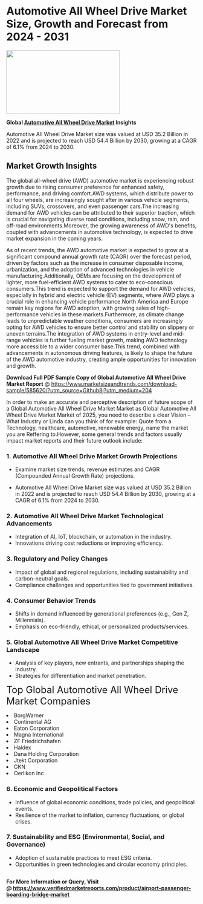 <H1>Automotive All Wheel Drive Market Size, Growth and Forecast from 2024 - 2031</H1><img class="aligncenter size-medium wp-image-584254" src="https://thirdeyenews.in/wp-content/uploads/2024/09/Global-Market-Research-300x168.jpeg" alt="" width="300" height="168" /><p><strong>Global&nbsp;<a href="https://www.marketsizeandtrends.com/download-sample/585620/?utm_source=Github8j?utm_medium=204">Automotive All Wheel Drive Market</a> Insights</strong></p><p>Automotive All Wheel Drive Market size was valued at USD 35.2 Billion in 2022 and is projected to reach USD 54.4 Billion by 2030, growing at a CAGR of 6.1% from 2024 to 2030.</p><p><h2>Market Growth Insights</h2> <p>The global all-wheel drive (AWD) automotive market is experiencing robust growth due to rising consumer preference for enhanced safety, performance, and driving comfort.AWD systems, which distribute power to all four wheels, are increasingly sought after in various vehicle segments, including SUVs, crossovers, and even passenger cars.The increasing demand for AWD vehicles can be attributed to their superior traction, which is crucial for navigating diverse road conditions, including snow, rain, and off-road environments.Moreover, the growing awareness of AWD's benefits, coupled with advancements in automotive technology, is expected to drive market expansion in the coming years.</p> <p>As of recent trends, the AWD automotive market is expected to grow at a significant compound annual growth rate (CAGR) over the forecast period, driven by factors such as the increase in consumer disposable income, urbanization, and the adoption of advanced technologies in vehicle manufacturing.Additionally, OEMs are focusing on the development of lighter, more fuel-efficient AWD systems to cater to eco-conscious consumers.This trend is expected to support the demand for AWD vehicles, especially in hybrid and electric vehicle (EV) segments, where AWD plays a crucial role in enhancing vehicle performance.North America and Europe remain key regions for AWD adoption, with growing sales of high-performance vehicles in these markets.Furthermore, as climate change leads to unpredictable weather conditions, consumers are increasingly opting for AWD vehicles to ensure better control and stability on slippery or uneven terrains.The integration of AWD systems in entry-level and mid-range vehicles is further fueling market growth, making AWD technology more accessible to a wider consumer base.This trend, combined with advancements in autonomous driving features, is likely to shape the future of the AWD automotive industry, creating ample opportunities for innovation and growth.<p><span class=""><strong>Download Full PDF Sample Copy of Global Automotive All Wheel Drive Market Report</strong> @ <a href="https://www.marketsizeandtrends.com/download-sample/585620/?utm_source=Github8j?utm_medium=204" target="_blank">https://www.marketsizeandtrends.com/download-sample/585620/?utm_source=Github8j?utm_medium=204</a></span></p><p>In order to make an accurate and perceptive description of future scope of a Global&nbsp;Automotive All Wheel Drive Market Market as Global&nbsp;Automotive All Wheel Drive Market Market of 2025, you need to describe a clear Vision &ndash; What Industry or Linda can you think of for example: Quote from a Technology, healthcare, automotive, renewable energy, name the market you are Reffering to.However, some general trends and factors usually impact market reports and their future outlook include:</p><h3>1.&nbsp;<strong>Automotive All Wheel Drive Market Growth Projections</strong></h3><ul><li>Examine market size trends, revenue estimates and CAGR (Compounded Annual Growth Rate) projections.</li><li><p>Automotive All Wheel Drive Market size was valued at USD 35.2 Billion in 2022 and is projected to reach USD 54.4 Billion by 2030, growing at a CAGR of 6.1% from 2024 to 2030.</p></li></ul><h3>2.&nbsp;<strong>Automotive All Wheel Drive Market Technological Advancements</strong></h3><ul><li>Integration of AI, IoT, blockchain, or automation in the industry.</li><li>Innovations driving cost reductions or improving efficiency.</li></ul><h3>3.&nbsp;<strong>Regulatory and Policy Changes</strong></h3><ul><li>Impact of global and regional regulations, including sustainability and carbon-neutral goals.</li><li>Compliance challenges and opportunities tied to government initiatives.</li></ul><h3>4.&nbsp;<strong>Consumer Behavior Trends</strong></h3><ul><li>Shifts in demand influenced by generational preferences (e.g., Gen Z, Millennials).</li><li>Emphasis on eco-friendly, ethical, or personalized products/services.</li></ul><h3>5.&nbsp;<strong>Global Automotive All Wheel Drive Market Competitive Landscape</strong></h3><ul><li>Analysis of key players, new entrants, and partnerships shaping the industry.</li><li>Strategies for differentiation and market penetration.</li></ul><p data-pm-slice="1 1 []"><span style="color: inherit; font-family: inherit; font-size: 25px;">Top Global Automotive All Wheel Drive Market Companies</span></p><div class="" data-test-id=""><p><li>BorgWarner</li><li> Continental AG</li><li> Eaton Corporation</li><li> Magna International</li><li> ZF Friedrichshafen</li><li> Haldex</li><li> Dana Holding Corporation</li><li> Jtekt Corporation</li><li> GKN</li><li> Oerlikon Inc</li></p></div><h3>6.&nbsp;<strong>Economic and Geopolitical Factors</strong></h3><ul><li>Influence of global economic conditions, trade policies, and geopolitical events.</li><li>Resilience of the market to inflation, currency fluctuations, or global crises.</li></ul><h3>7.&nbsp;<strong>Sustainability and ESG (Environmental, Social, and Governance)</strong></h3><ul><li>Adoption of sustainable practices to meet ESG criteria.</li><li>Opportunities in green technologies and circular economy principles.</li></ul><h2><strong style="font-size: 14px;">For More Information or Query, Visit @&nbsp;</strong><a style="background-color: #ffffff; font-size: 14px;" href="https://www.marketsizeandtrends.com/report/automotive-all-wheel-drive-market/" target="_blank">https://www.verifiedmarketreports.com/product/airport-passenger-boarding-bridge-market</a></h2>